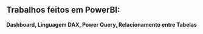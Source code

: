 ## Trabalhos feitos em PowerBI:
**Dashboard, Linguagem DAX, Power Query, Relacionamento entre Tabelas**
